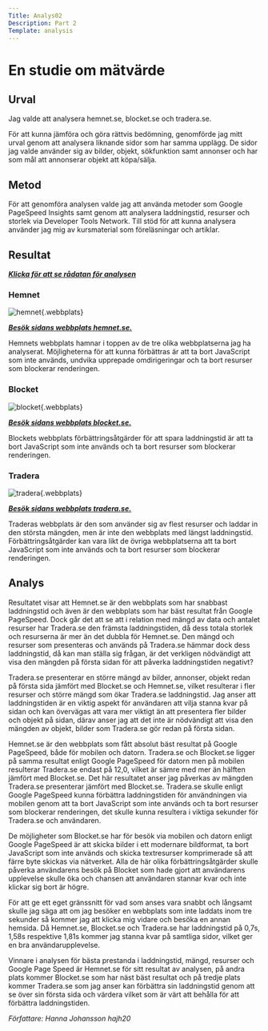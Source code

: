 ```yaml
---
Title: Analys02
Description: Part 2
Template: analysis
---
```


<h1>En studie om mätvärde</h1>

<h2>Urval</h2>
Jag valde att analysera hemnet.se, blocket.se och tradera.se. 

För att kunna jämföra och göra rättvis bedömning, genomförde jag mitt urval genom att analysera liknande sidor som har samma upplägg. De sidor jag valde använder sig av bilder, objekt, sökfunktion samt annonser och har som mål att annonserar objekt att köpa/sälja.


<h2>Metod</h2>
För att genomföra analysen valde jag att använda metoder som Google PageSpeed Insights samt genom att analysera laddningstid, resurser och storlek via Developer Tools Network. Till stöd för att kunna analysera använder jag mig av kursmaterial som föreläsningar och artiklar.


<h2>Resultat</h2>
<a href="https://docs.google.com/spreadsheets/d/19bxCyxyjZh9Xc1h-Zn_aeaGgEq0yAl1DkSXtz9YHB8k/edit?usp=sharing"><b><i>Klicka för att se rådatan för analysen</b></i></a>

<h3>Hemnet</h3>

![hemnet](%assets_url%/img/hemnet.png){.webbplats}

<a href="https://www.hemnet.se/"><i><b>Besök sidans webbplats hemnet.se.</i></b></a>

Hemnets webbplats hamnar i toppen av de tre olika webbplatserna jag ha analyserat. Möjligheterna för att kunna förbättras är att ta bort JavaScript som inte används, undvika upprepade omdirigeringar och ta bort resurser som blockerar renderingen. 


<h3>Blocket</h3>

![blocket](%assets_url%/img/blocket.png){.webbplats}

<a href="https://www.blocket.se/"><i><b>Besök sidans webbplats blocket.se.</i></b></a>

Blockets webbplats förbättringsåtgärder för att spara laddningstid är att ta bort JavaScript som inte används och ta bort resurser som blockerar renderingen. 


<h3>Tradera</h3>

![tradera](%assets_url%/img/tradera.png){.webbplats}

<a href="https://www.tradera.se/"><i><b>Besök sidans webbplats tradera.se.</i></b></a>

Traderas webbplats är den som använder sig av flest resurser och laddar in den största mängden, men är inte den webbplats med längst laddningstid. Förbättringsåtgärder kan vara likt de övriga webbplatserna att ta bort JavaScript som inte används och ta bort resurser som blockerar renderingen. 



<h2>Analys</h2>

Resultatet visar att Hemnet.se är den webbplats som har snabbast laddningstid och även är den webbplats som har bäst resultat från Google PageSpeed. Dock går det att se att i relation med mängd av data och antalet resurser har Tradera.se den främsta laddningstiden, då dess totala storlek och resurserna är mer än det dubbla för Hemnet.se. Den mängd och resurser som presenteras och används på Tradera.se hämmar dock dess laddningstid, då kan man ställa sig frågan, är det verkligen nödvändigt att visa den mängden på första sidan för att påverka laddningstiden negativt? 

Tradera.se presenterar en större mängd av bilder, annonser, objekt redan på första sida jämfört med Blocket.se och Hemnet.se, vilket resulterar i fler resurser och större mängd som ökar Tradera.se laddningstid. Jag anser att laddningstiden är en viktig aspekt för användaren att vilja stanna kvar på sidan och kan övervägas att vara mer viktigt än att presentera fler bilder och objekt på sidan, därav anser jag att det inte är nödvändigt att visa den mängden av objekt, bilder som Tradera.se gör redan på första sidan.

Hemnet.se är den webbplats som fått absolut bäst resultat på Google PageSpeed, både för mobilen och datorn. Tradera.se och Blocket.se ligger på samma resultat enligt Google PageSpeed för datorn men på mobilen resulterar Tradera.se endast på 12,0, vilket är sämre med mer än hälften jämfört med Blocket.se. Det här resultatet anser jag påverkas av mängden Tradera.se presenterar jämfört med Blocket.se. Tradera.se skulle enligt Google PageSpeed kunna förbättra laddningstiden för användningen via mobilen genom att ta bort JavaScript som inte används och ta bort resurser som blockerar renderingen, det skulle kunna resultera i viktiga sekunder för Tradera.se och användaren.

De möjligheter som Blocket.se har för besök via mobilen och datorn enligt Google PageSpeed är att skicka bilder i ett modernare bildformat, ta bort JavaScript som inte används och skicka textresurser komprimerade så att färre byte skickas via nätverket. Alla de här olika förbättringsåtgärder skulle påverka användarens besök på Blocket som hade gjort att användarens upplevelse skulle öka och chansen att användaren stannar kvar och inte klickar sig bort är högre. 

För att ge ett eget gränssnitt för vad som anses vara snabbt och långsamt skulle jag säga att om jag besöker en webbplats som inte laddats inom tre sekunder så kommer jag att klicka mig vidare och besöka en annan hemsida. Då Hemnet.se, Blocket.se och Tradera.se har laddningstid på 0,7s, 1,58s respektive 1,81s kommer jag stanna kvar på samtliga sidor, vilket ger en bra användarupplevelse. 

Vinnare i analysen för bästa prestanda i laddningstid, mängd, resurser och Google Page Speed är Hemnet.se för sitt resultat av analysen, på andra plats kommer Blocket.se som har näst bäst resultat och på tredje plats kommer Tradera.se som jag anser kan förbättra sin laddningstid genom att se över sin första sida och värdera vilket som är värt att behålla för att förbättra laddningstiden.

<i>Författare: Hanna Johansson hajh20</i>
